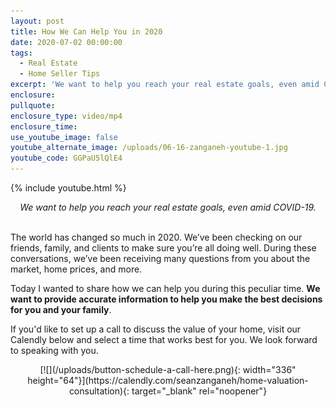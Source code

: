 ```yaml
---
layout: post
title: How We Can Help You in 2020
date: 2020-07-02 00:00:00
tags:
  - Real Estate
  - Home Seller Tips
excerpt: 'We want to help you reach your real estate goals, even amid COVID-19.'
enclosure:
pullquote:
enclosure_type: video/mp4
enclosure_time:
use_youtube_image: false
youtube_alternate_image: /uploads/06-16-zanganeh-youtube-1.jpg
youtube_code: GGPaU5lQlE4
---
```


{% include youtube.html %}

<center><em>We want to help you reach your real estate goals, even amid COVID-19.</em></center>

<br>The world has changed so much in 2020. We’ve been checking on our friends, family, and clients to make sure you’re all doing well. During these conversations, we’ve been receiving many questions from you about the market, home prices, and more.

Today I wanted to share how we can help you during this peculiar time. **We want to provide accurate information to help you make the best decisions for you and your family**.

If you'd like to set up a call to discuss the value of your home, visit our Calendly below and select a time that works best for you. We look forward to speaking with you.

<div style="text-align: center;">[![](/uploads/button-schedule-a-call-here.png){: width="336" height="64"}](https://calendly.com/seanzanganeh/home-valuation-consultation){: target="_blank" rel="noopener"}</div>
